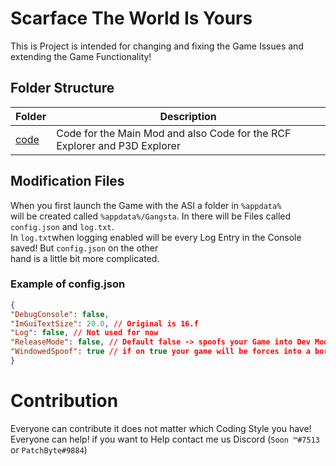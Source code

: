 
# Scarface The World Is Yours
This is Project is intended for changing and fixing the Game Issues and extending the Game Functionality!

## Folder Structure
|  Folder | Description |
| - | - |
| [code](https://github.com/Gangsta-Team/scarface/tree/main/code)  | Code for the Main Mod and also Code for the RCF Explorer and P3D Explorer |

## Modification Files
When you first launch the Game with the ASI a folder in `%appdata%` <br> will be created called `%appdata%/Gangsta`. In there will be Files called `config.json` and `log.txt`. <br>In `log.txt`when logging enabled will be every Log Entry in the Console saved! But `config.json` on the other<br>hand is a little bit more complicated.<br>
### Example of config.json
 ```json
 {
"DebugConsole": false,
"ImGuiTextSize": 20.0, // Original is 16.f
"Log": false, // Not used for now
"ReleaseMode": false, // Default false -> spoofs your Game into Dev Mode
"WindowedSpoof": true // if on true your game will be forces into a borderless window mode!
}
```

# Contribution
Everyone can contribute it does not matter which Coding Style you have!<br>Everyone can help! if you want to Help contact me us Discord (`Soon ™#7513` or `PatchByte#9884`)
